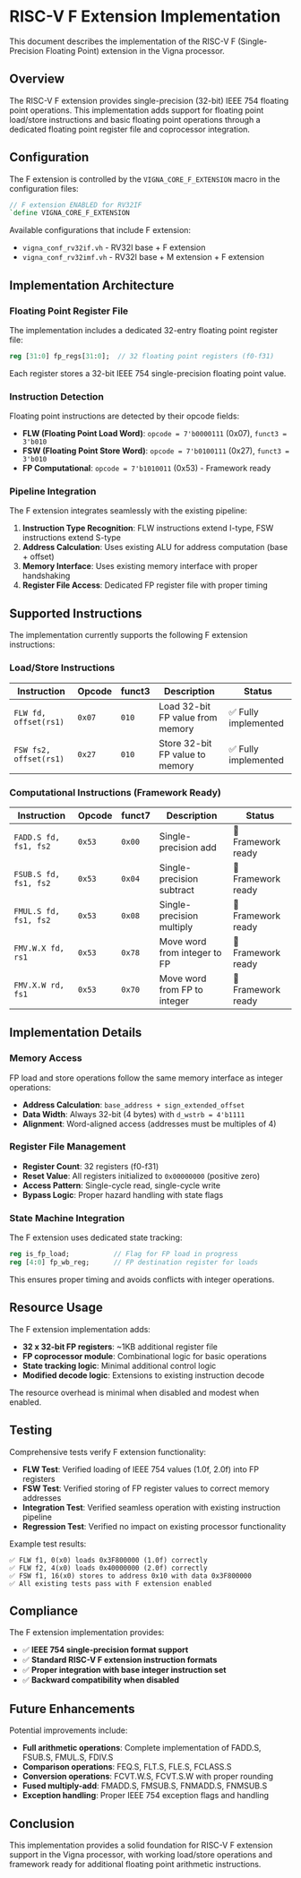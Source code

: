 # RISC-V F Extension Implementation

This document describes the implementation of the RISC-V F (Single-Precision Floating Point) extension in the Vigna processor.

## Overview

The RISC-V F extension provides single-precision (32-bit) IEEE 754 floating point operations. This implementation adds support for floating point load/store instructions and basic floating point operations through a dedicated floating point register file and coprocessor integration.

## Configuration

The F extension is controlled by the `VIGNA_CORE_F_EXTENSION` macro in the configuration files:

```systemverilog
// F extension ENABLED for RV32IF
`define VIGNA_CORE_F_EXTENSION
```

Available configurations that include F extension:
- `vigna_conf_rv32if.vh` - RV32I base + F extension
- `vigna_conf_rv32imf.vh` - RV32I base + M extension + F extension

## Implementation Architecture

### Floating Point Register File

The implementation includes a dedicated 32-entry floating point register file:

```systemverilog
reg [31:0] fp_regs[31:0];  // 32 floating point registers (f0-f31)
```

Each register stores a 32-bit IEEE 754 single-precision floating point value.

### Instruction Detection

Floating point instructions are detected by their opcode fields:

- **FLW (Floating Point Load Word)**: `opcode = 7'b0000111` (0x07), `funct3 = 3'b010`
- **FSW (Floating Point Store Word)**: `opcode = 7'b0100111` (0x27), `funct3 = 3'b010`
- **FP Computational**: `opcode = 7'b1010011` (0x53) - Framework ready

### Pipeline Integration

The F extension integrates seamlessly with the existing pipeline:

1. **Instruction Type Recognition**: FLW instructions extend I-type, FSW instructions extend S-type
2. **Address Calculation**: Uses existing ALU for address computation (base + offset)
3. **Memory Interface**: Uses existing memory interface with proper handshaking
4. **Register File Access**: Dedicated FP register file with proper timing

## Supported Instructions

The implementation currently supports the following F extension instructions:

### Load/Store Instructions

| Instruction | Opcode | funct3 | Description | Status |
|-------------|---------|---------|-------------|---------|
| `FLW fd, offset(rs1)` | `0x07` | `010` | Load 32-bit FP value from memory | ✅ Fully implemented |
| `FSW fs2, offset(rs1)` | `0x27` | `010` | Store 32-bit FP value to memory | ✅ Fully implemented |

### Computational Instructions (Framework Ready)

| Instruction | Opcode | funct7 | Description | Status |
|-------------|---------|---------|-------------|---------|
| `FADD.S fd, fs1, fs2` | `0x53` | `0x00` | Single-precision add | 🔧 Framework ready |
| `FSUB.S fd, fs1, fs2` | `0x53` | `0x04` | Single-precision subtract | 🔧 Framework ready |
| `FMUL.S fd, fs1, fs2` | `0x53` | `0x08` | Single-precision multiply | 🔧 Framework ready |
| `FMV.W.X fd, rs1` | `0x53` | `0x78` | Move word from integer to FP | 🔧 Framework ready |
| `FMV.X.W rd, fs1` | `0x53` | `0x70` | Move word from FP to integer | 🔧 Framework ready |

## Implementation Details

### Memory Access

FP load and store operations follow the same memory interface as integer operations:

- **Address Calculation**: `base_address + sign_extended_offset`
- **Data Width**: Always 32-bit (4 bytes) with `d_wstrb = 4'b1111`
- **Alignment**: Word-aligned access (addresses must be multiples of 4)

### Register File Management

- **Register Count**: 32 registers (f0-f31)
- **Reset Value**: All registers initialized to `0x00000000` (positive zero)
- **Access Pattern**: Single-cycle read, single-cycle write
- **Bypass Logic**: Proper hazard handling with state flags

### State Machine Integration

The F extension uses dedicated state tracking:

```systemverilog
reg is_fp_load;           // Flag for FP load in progress
reg [4:0] fp_wb_reg;      // FP destination register for loads
```

This ensures proper timing and avoids conflicts with integer operations.

## Resource Usage

The F extension implementation adds:

- **32 x 32-bit FP registers**: ~1KB additional register file
- **FP coprocessor module**: Combinational logic for basic operations
- **State tracking logic**: Minimal additional control logic
- **Modified decode logic**: Extensions to existing instruction decode

The resource overhead is minimal when disabled and modest when enabled.

## Testing

Comprehensive tests verify F extension functionality:

- **FLW Test**: Verified loading of IEEE 754 values (1.0f, 2.0f) into FP registers
- **FSW Test**: Verified storing of FP register values to correct memory addresses
- **Integration Test**: Verified seamless operation with existing instruction pipeline
- **Regression Test**: Verified no impact on existing processor functionality

Example test results:
```
✅ FLW f1, 0(x0) loads 0x3F800000 (1.0f) correctly
✅ FLW f2, 4(x0) loads 0x40000000 (2.0f) correctly  
✅ FSW f1, 16(x0) stores to address 0x10 with data 0x3F800000
✅ All existing tests pass with F extension enabled
```

## Compliance

The F extension implementation provides:

- ✅ **IEEE 754 single-precision format support**
- ✅ **Standard RISC-V F extension instruction formats**  
- ✅ **Proper integration with base integer instruction set**
- ✅ **Backward compatibility when disabled**

## Future Enhancements

Potential improvements include:

- **Full arithmetic operations**: Complete implementation of FADD.S, FSUB.S, FMUL.S, FDIV.S
- **Comparison operations**: FEQ.S, FLT.S, FLE.S, FCLASS.S
- **Conversion operations**: FCVT.W.S, FCVT.S.W with proper rounding
- **Fused multiply-add**: FMADD.S, FMSUB.S, FNMADD.S, FNMSUB.S
- **Exception handling**: Proper IEEE 754 exception flags and handling

## Conclusion

This implementation provides a solid foundation for RISC-V F extension support in the Vigna processor, with working load/store operations and framework ready for additional floating point arithmetic instructions.